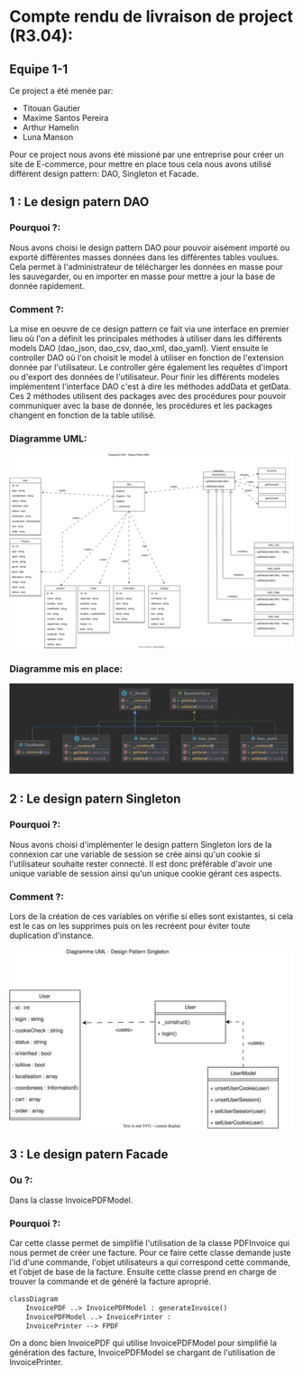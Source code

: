 # Compte rendu de livraison de project (R3.04):

## Equipe 1-1

Ce project a été menée par:

- Titouan Gautier
- Maxime Santos Pereira
- Arthur Hamelin
- Luna Manson

Pour ce project nous avons été missioné par une entreprise pour créer un site de E-commerce, pour mettre en place tous cela nous avons utilisé différent design pattern: DAO, Singleton et Facade.

## 1 : Le design patern DAO

### Pourquoi ?:
Nous avons choisi le design pattern DAO pour pouvoir aisément importé ou exporté différentes masses données dans les différentes tables voulues. Cela permet à l'administrateur de télécharger les données en masse pour les sauvegarder, ou en importer en masse pour mettre a jour la base de donnée rapidement.

### Comment ?:
La mise en oeuvre de ce design pattern ce fait via une interface en premier lieu où l'on a définit les principales méthodes à utiliser dans les différents models DAO (dao_json, dao_csv, dao_xml, dao_yaml). Vient ensuite le controller DAO où l'on choisit le model à utiliser en fonction de l'extension donnée par l'utilisateur. Le controller gère également les requêtes d'import ou d'export des données de l'utilisateur. Pour finir les différents modeles implémentent l'interface DAO c'est à dire les méthodes addData et getData. Ces 2 méthodes utilisent des packages avec des procédures pour pouvoir communiquer avec la base de donnée, les procédures et les packages changent en fonction de la table utilisé.

### Diagramme UML:

![alt Diagramme UML DAO](img/UML_DAO.svg)

### Diagramme mis en place:

![alt Diagramme UML DAO Reel](img/UML_DAO_Reel.jpg)

## 2 : Le design patern Singleton

### Pourquoi ?:
Nous avons choisi d'implémenter le design pattern Singleton lors de la connexion car une variable de session se crée ainsi qu'un cookie si l'utilisateur souhaite rester connecté. Il est donc préférable d'avoir une unique variable de session ainsi qu'un unique cookie gérant ces aspects. 

### Comment ?:
Lors de la création de ces variables on vérifie si elles sont existantes, si cela est le cas on les supprimes puis on les recréent pour éviter toute duplication d'instance.

![alt Diagramme UML Singleton](img/UML_Singleton.svg)

## 3 : Le design patern Facade

### Ou ?:

Dans la classe InvoicePDFModel.

### Pourquoi ?:

Car cette classe permet de simplifié l'utilisation de la classe PDFInvoice qui nous permet
de créer une facture. Pour ce faire cette classe demande juste l'id d'une commande, l'objet
utilisateurs a qui correspond cette commande, et l'objet de base de la facture. Ensuite
cette classe prend en charge de trouver la commande et de généré la facture aproprié.

```mermaid
classDiagram
    InvoicePDF ..> InvoicePDFModel : generateInvoice()
    InvoicePDFModel ..> InvoicePrinter : 
    InvoicePrinter --> FPDF 
```

On a donc bien InvoicePDF qui utilise InvoicePDFModel pour simplifié la génération des facture, InvoicePDFModel se chargant de l'utilisation de InvoicePrinter.
